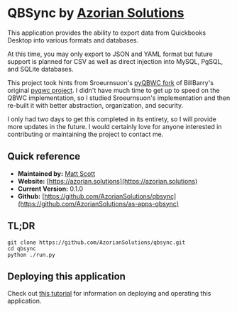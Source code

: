 # QBSync by [Azorian Solutions](https://azorian.solutions)

This application provides the ability to export data from Quickbooks Desktop into various formats and databases.

At this time, you may only export to JSON and YAML format but future support is planned for CSV as well as
direct injection into MySQL, PgSQL, and SQLite databases.

This project took hints from Sroeurnsuon's [pyQBWC fork](https://github.com/Sroeurnsuon/pyQBWC) of
BillBarry's original [pyqwc project](https://github.com/BillBarry/pyqwc/tree/master/pyqwc). I didn't have much time to
get up to speed on the QBWC implementation, so I studied Sroeurnsuon's implementation and then re-built it with better
abstraction, organization, and security.

I only had two days to get this completed in its entirety, so I will provide
more updates in the future. I would certainly love for anyone interested in contributing or maintaining the project to
contact me.

## Quick reference

- **Maintained by:** [Matt Scott](https://github.com/AzorianSolutions)
- **Website:** [https://azorian.solutions](https://azorian.solutions)
- **Current Version:** 0.1.0
- **Github:** [https://github.com/AzorianSolutions/qbsync](https://github.com/AzorianSolutions/as-apps-qbsync)

## TL;DR

    git clone https://github.com/AzorianSolutions/qbsync.git
    cd qbsync
    python ./run.py

## Deploying this application

Check out [this tutorial](doc/tutorial.md) for information on deploying and operating this application.
